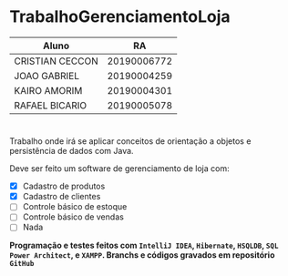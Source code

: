 # TrabalhoGerenciamentoLoja

| Aluno           | RA          |
|-----------------|-------------|
| CRISTIAN CECCON | 20190006772 |
| JOAO GABRIEL    | 20190004259 |
| KAIRO AMORIM    | 20190004301 |
| RAFAEL BICARIO  | 20190005078 |
#
Trabalho onde irá se aplicar conceitos de orientação a objetos e persistência de dados com Java.


Deve ser feito um software de gerenciamento de loja com:

- [x] Cadastro de produtos
- [x] Cadastro de clientes
- [ ] Controle básico de estoque
- [ ] Controle básico de vendas
- [ ] Nada 

**Programação e testes feitos com ```IntelliJ IDEA```, ```Hibernate```, ```HSQLDB```, ```SQL Power Architect```, e ```XAMPP```. Branchs e códigos gravados em repositório ```GitHub```**
